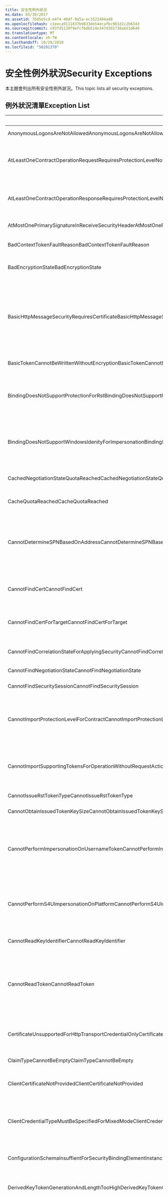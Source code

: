 ```yaml
---
title: 安全性例外狀況
ms.date: 03/30/2017
ms.assetid: 76d5e5cd-e4f4-404f-9a5a-ec3522494ad8
ms.openlocfilehash: c1eeca9111837b9833de54ecafbc981d1c2b6343
ms.sourcegitcommit: c93fd5139f9efcf6db514e3474301738a6d1d649
ms.translationtype: MT
ms.contentlocale: zh-TW
ms.lasthandoff: 10/28/2018
ms.locfileid: "50201370"
---
```

# <a name="security-exceptions"></a><span data-ttu-id="c7853-102">安全性例外狀況</span><span class="sxs-lookup"><span data-stu-id="c7853-102">Security Exceptions</span></span>
<span data-ttu-id="c7853-103">本主題會列出所有安全性例外狀況。</span><span class="sxs-lookup"><span data-stu-id="c7853-103">This topic lists all security exceptions.</span></span>  
  
## <a name="exception-list"></a><span data-ttu-id="c7853-104">例外狀況清單</span><span class="sxs-lookup"><span data-stu-id="c7853-104">Exception List</span></span>  
  
|<span data-ttu-id="c7853-105">資源程式碼</span><span class="sxs-lookup"><span data-stu-id="c7853-105">Resource Code</span></span>|<span data-ttu-id="c7853-106">資源字串</span><span class="sxs-lookup"><span data-stu-id="c7853-106">Resource String</span></span>|  
|-------------------|---------------------|  
|<span data-ttu-id="c7853-107">AnonymousLogonsAreNotAllowed</span><span class="sxs-lookup"><span data-stu-id="c7853-107">AnonymousLogonsAreNotAllowed</span></span>|<span data-ttu-id="c7853-108">服務不允許您匿名登入。</span><span class="sxs-lookup"><span data-stu-id="c7853-108">The service does not allow you to log on anonymously.</span></span>|  
|<span data-ttu-id="c7853-109">AtLeastOneContractOperationRequestRequiresProtectionLevelNotSupportedByBinding</span><span class="sxs-lookup"><span data-stu-id="c7853-109">AtLeastOneContractOperationRequestRequiresProtectionLevelNotSupportedByBinding</span></span>|<span data-ttu-id="c7853-110">要求訊息必須加以保護。</span><span class="sxs-lookup"><span data-stu-id="c7853-110">The request message must be protected.</span></span> <span data-ttu-id="c7853-111">這是指定之合約作業的要求。</span><span class="sxs-lookup"><span data-stu-id="c7853-111">This is required by an operation of the specified contract.</span></span> <span data-ttu-id="c7853-112">保護必須由指定的繫結提供。</span><span class="sxs-lookup"><span data-stu-id="c7853-112">The protection must be provided by the specified binding.</span></span>|  
|<span data-ttu-id="c7853-113">AtLeastOneContractOperationResponseRequiresProtectionLevelNotSupportedByBinding</span><span class="sxs-lookup"><span data-stu-id="c7853-113">AtLeastOneContractOperationResponseRequiresProtectionLevelNotSupportedByBinding</span></span>|<span data-ttu-id="c7853-114">回應訊息必須加以保護。</span><span class="sxs-lookup"><span data-stu-id="c7853-114">The response message must be protected.</span></span> <span data-ttu-id="c7853-115">這是指定之合約作業的要求。</span><span class="sxs-lookup"><span data-stu-id="c7853-115">This is required by an operation of the specified contract.</span></span> <span data-ttu-id="c7853-116">保護必須由指定的繫結提供。</span><span class="sxs-lookup"><span data-stu-id="c7853-116">The protection must be provided by the specified binding.</span></span>|  
|<span data-ttu-id="c7853-117">AtMostOnePrimarySignatureInReceiveSecurityHeader</span><span class="sxs-lookup"><span data-stu-id="c7853-117">AtMostOnePrimarySignatureInReceiveSecurityHeader</span></span>|<span data-ttu-id="c7853-118">安全性標頭只允許一個主要簽章。</span><span class="sxs-lookup"><span data-stu-id="c7853-118">Only one primary signature is allowed in a security header.</span></span>|  
|<span data-ttu-id="c7853-119">BadContextTokenFaultReason</span><span class="sxs-lookup"><span data-stu-id="c7853-119">BadContextTokenFaultReason</span></span>|<span data-ttu-id="c7853-120">安全性內容權杖已過期或無效。</span><span class="sxs-lookup"><span data-stu-id="c7853-120">The security context token expired or is not valid.</span></span> <span data-ttu-id="c7853-121">訊息尚未處理。</span><span class="sxs-lookup"><span data-stu-id="c7853-121">The message was not processed.</span></span>|  
|<span data-ttu-id="c7853-122">BadEncryptionState</span><span class="sxs-lookup"><span data-stu-id="c7853-122">BadEncryptionState</span></span>|<span data-ttu-id="c7853-123">此作業的 EncryptedData 或 EncryptedKey 處於無效狀態。</span><span class="sxs-lookup"><span data-stu-id="c7853-123">The EncryptedData or EncryptedKey is in an invalid state for this operation.</span></span>|  
|<span data-ttu-id="c7853-124">BasicHttpMessageSecurityRequiresCertificate</span><span class="sxs-lookup"><span data-stu-id="c7853-124">BasicHttpMessageSecurityRequiresCertificate</span></span>|<span data-ttu-id="c7853-125">BasicHttp 繫結要求安全訊息的 BasicHttpBinding.Security.Message.ClientCredentialType 與 BasicHttpMessageCredentialType.Certificate 認證類型必須相等。</span><span class="sxs-lookup"><span data-stu-id="c7853-125">BasicHttp binding requires that BasicHttpBinding.Security.Message.ClientCredentialType be equivalent to the BasicHttpMessageCredentialType.Certificate credential type for secure messages.</span></span> <span data-ttu-id="c7853-126">請為 UserName 認證選取 Transport 或 TransportWithMessageCredential 安全性。</span><span class="sxs-lookup"><span data-stu-id="c7853-126">Select Transport or TransportWithMessageCredential security for UserName credentials.</span></span>|  
|<span data-ttu-id="c7853-127">BasicTokenCannotBeWrittenWithoutEncryption</span><span class="sxs-lookup"><span data-stu-id="c7853-127">BasicTokenCannotBeWrittenWithoutEncryption</span></span>|<span data-ttu-id="c7853-128">寫入基礎權杖時必須加密。</span><span class="sxs-lookup"><span data-stu-id="c7853-128">The basic token cannot be written without encryption.</span></span>|  
|<span data-ttu-id="c7853-129">BindingDoesNotSupportProtectionForRst</span><span class="sxs-lookup"><span data-stu-id="c7853-129">BindingDoesNotSupportProtectionForRst</span></span>|<span data-ttu-id="c7853-130">指定之合約的指定繫結已設為 SecureConversation，但是驗證模式尚無法提供交涉時所需的要求/回覆式的完整性與機密性。</span><span class="sxs-lookup"><span data-stu-id="c7853-130">The specified binding for the specified contract is configured with SecureConversation, but the authentication mode is not able to provide the request/reply-based integrity and confidentiality required for the negotiation.</span></span>|  
|<span data-ttu-id="c7853-131">BindingDoesNotSupportWindowsIdenityForImpersonation</span><span class="sxs-lookup"><span data-stu-id="c7853-131">BindingDoesNotSupportWindowsIdenityForImpersonation</span></span>|<span data-ttu-id="c7853-132">指定的合約作業需要 Windows 身分識別來進行自動模擬。</span><span class="sxs-lookup"><span data-stu-id="c7853-132">The specified contract operation requires Windows identity for automatic impersonation.</span></span> <span data-ttu-id="c7853-133">指定之合約的指定繫結不會提供代表呼叫者的 Windows 身分識別。</span><span class="sxs-lookup"><span data-stu-id="c7853-133">A Windows identity that represents the caller is not provided by the specified binding for the specified contract.</span></span>|  
|<span data-ttu-id="c7853-134">CachedNegotiationStateQuotaReached</span><span class="sxs-lookup"><span data-stu-id="c7853-134">CachedNegotiationStateQuotaReached</span></span>|<span data-ttu-id="c7853-135">由於已達到指定的容量，因此服務無法快取交涉狀態。</span><span class="sxs-lookup"><span data-stu-id="c7853-135">The service cannot cache the negotiation state as the specified capacity has been reached.</span></span> <span data-ttu-id="c7853-136">請重試要求。</span><span class="sxs-lookup"><span data-stu-id="c7853-136">Retry the request.</span></span>|  
|<span data-ttu-id="c7853-137">CacheQuotaReached</span><span class="sxs-lookup"><span data-stu-id="c7853-137">CacheQuotaReached</span></span>|<span data-ttu-id="c7853-138">無法新增此項目。</span><span class="sxs-lookup"><span data-stu-id="c7853-138">The item cannot be added.</span></span> <span data-ttu-id="c7853-139">已指定最大快取大小。</span><span class="sxs-lookup"><span data-stu-id="c7853-139">The maximum cache size is specified.</span></span>|  
|<span data-ttu-id="c7853-140">CannotDetermineSPNBasedOnAddress</span><span class="sxs-lookup"><span data-stu-id="c7853-140">CannotDetermineSPNBasedOnAddress</span></span>|<span data-ttu-id="c7853-141">用戶端無法根據指定之目標位址中的身分識別判斷服務主要名稱，以用於 SspiNegotiation/Kerberos。</span><span class="sxs-lookup"><span data-stu-id="c7853-141">Client cannot determine the Service Principal Name based on the identity in the specified target address for the purpose of SspiNegotiation/Kerberos.</span></span> <span data-ttu-id="c7853-142">目標位址身分識別必須是 UPN 身分識別 (像是 acmedomain\\\alice) 或 SPN 身分識別 （像是主機/bobs-machine)。</span><span class="sxs-lookup"><span data-stu-id="c7853-142">The target address identity must be a UPN identity (like acmedomain\\\alice) or SPN identity (like host/bobs-machine).</span></span>|  
|<span data-ttu-id="c7853-143">CannotFindCert</span><span class="sxs-lookup"><span data-stu-id="c7853-143">CannotFindCert</span></span>|<span data-ttu-id="c7853-144">使用指定的搜尋條件 StoreName、StoreLocation、FindType、FindValue 時，找不到 X.509 憑證。</span><span class="sxs-lookup"><span data-stu-id="c7853-144">Cannot find the X.509 certificate using the specified search criteria: StoreName, StoreLocation, FindType, FindValue.</span></span>|  
|<span data-ttu-id="c7853-145">CannotFindCertForTarget</span><span class="sxs-lookup"><span data-stu-id="c7853-145">CannotFindCertForTarget</span></span>|<span data-ttu-id="c7853-146">針對指定的目標使用指定的搜尋條件 StoreName、StoreLocation、FindType、FindValue 時，找不到 X.509 憑證。</span><span class="sxs-lookup"><span data-stu-id="c7853-146">Cannot find The X.509 certificate using the specified search criteria: StoreName, StoreLocation, FindType, FindValue for the specified target.</span></span>|  
|<span data-ttu-id="c7853-147">CannotFindCorrelationStateForApplyingSecurity</span><span class="sxs-lookup"><span data-stu-id="c7853-147">CannotFindCorrelationStateForApplyingSecurity</span></span>|<span data-ttu-id="c7853-148">找不到將安全性套用至回應程式之回覆的交互關聯狀態。</span><span class="sxs-lookup"><span data-stu-id="c7853-148">Cannot find the correlation state for applying security to reply at the responder.</span></span>|  
|<span data-ttu-id="c7853-149">CannotFindNegotiationState</span><span class="sxs-lookup"><span data-stu-id="c7853-149">CannotFindNegotiationState</span></span>|<span data-ttu-id="c7853-150">找不到指定之內容的交涉狀態。</span><span class="sxs-lookup"><span data-stu-id="c7853-150">Cannot find the negotiation state for the specified context.</span></span>|  
|<span data-ttu-id="c7853-151">CannotFindSecuritySession</span><span class="sxs-lookup"><span data-stu-id="c7853-151">CannotFindSecuritySession</span></span>|<span data-ttu-id="c7853-152">找不到指定之 ID 的安全性工作階段。</span><span class="sxs-lookup"><span data-stu-id="c7853-152">Cannot find the security session with the specified ID.</span></span>|  
|<span data-ttu-id="c7853-153">CannotImportProtectionLevelForContract</span><span class="sxs-lookup"><span data-stu-id="c7853-153">CannotImportProtectionLevelForContract</span></span>|<span data-ttu-id="c7853-154">用來匯入處理序的原則無法為指定的合約匯入繫結。</span><span class="sxs-lookup"><span data-stu-id="c7853-154">The policy to import a process cannot import a binding for the specified contract.</span></span> <span data-ttu-id="c7853-155">繫結的保護需求與已為合約匯入的繫結不相容。</span><span class="sxs-lookup"><span data-stu-id="c7853-155">The protection requirements for the binding are not compatible with a binding already imported for the contract.</span></span> <span data-ttu-id="c7853-156">您必須重新設定繫結。</span><span class="sxs-lookup"><span data-stu-id="c7853-156">You must reconfigure the binding.</span></span>|  
|<span data-ttu-id="c7853-157">CannotImportSupportingTokensForOperationWithoutRequestAction</span><span class="sxs-lookup"><span data-stu-id="c7853-157">CannotImportSupportingTokensForOperationWithoutRequestAction</span></span>|<span data-ttu-id="c7853-158">安全性原則匯入失敗。</span><span class="sxs-lookup"><span data-stu-id="c7853-158">Security policy import failed.</span></span> <span data-ttu-id="c7853-159">安全性原則包含作業範圍內的支援權杖需求。</span><span class="sxs-lookup"><span data-stu-id="c7853-159">The security policy contains supporting token requirements at the operation scope.</span></span> <span data-ttu-id="c7853-160">合約描述未指定與此作業關聯之要求訊息的動作。</span><span class="sxs-lookup"><span data-stu-id="c7853-160">The contract description does not specify the action for the request message associated with this operation.</span></span>|  
|<span data-ttu-id="c7853-161">CannotIssueRstTokenType</span><span class="sxs-lookup"><span data-stu-id="c7853-161">CannotIssueRstTokenType</span></span>|<span data-ttu-id="c7853-162">無法發行權杖或指定的類型。</span><span class="sxs-lookup"><span data-stu-id="c7853-162">Cannot issue the token or specified type.</span></span>|  
|<span data-ttu-id="c7853-163">CannotObtainIssuedTokenKeySize</span><span class="sxs-lookup"><span data-stu-id="c7853-163">CannotObtainIssuedTokenKeySize</span></span>|<span data-ttu-id="c7853-164">無法判斷已發行之權杖的金鑰大小。</span><span class="sxs-lookup"><span data-stu-id="c7853-164">Cannot determine the key size of the issued token.</span></span>|  
|<span data-ttu-id="c7853-165">CannotPerformImpersonationOnUsernameToken</span><span class="sxs-lookup"><span data-stu-id="c7853-165">CannotPerformImpersonationOnUsernameToken</span></span>|<span data-ttu-id="c7853-166">無法使用用戶端權杖進行模擬。</span><span class="sxs-lookup"><span data-stu-id="c7853-166">Impersonation using the client token is not possible.</span></span> <span data-ttu-id="c7853-167">指定之合約的指定繫結會以使用者名稱安全性權杖，向登錄的成員資格提供者進行用戶端驗證。</span><span class="sxs-lookup"><span data-stu-id="c7853-167">The specified binding for the specified contract uses the Username Security Token for client authentication with a Membership Provider registered.</span></span> <span data-ttu-id="c7853-168">請在用戶端使用不同類型的安全性權杖。</span><span class="sxs-lookup"><span data-stu-id="c7853-168">Use a different type of security token for the client.</span></span>|  
|<span data-ttu-id="c7853-169">CannotPerformS4UImpersonationOnPlatform</span><span class="sxs-lookup"><span data-stu-id="c7853-169">CannotPerformS4UImpersonationOnPlatform</span></span>|<span data-ttu-id="c7853-170">指定之合約的指定繫結僅支援在 [!INCLUDE[ws2003](../../../../../includes/ws2003-md.md)] 與較新版的 Windows 上進行模擬。</span><span class="sxs-lookup"><span data-stu-id="c7853-170">The specified binding for the specified contract supports impersonation only on [!INCLUDE[ws2003](../../../../../includes/ws2003-md.md)] and newer version of Windows.</span></span> <span data-ttu-id="c7853-171">請在啟用取消的安全交談中，使用 SspiNegotiated 驗證與繫結。</span><span class="sxs-lookup"><span data-stu-id="c7853-171">Use SspiNegotiated authentication and a binding with Secure Conversation with cancellation enabled.</span></span>|  
|<span data-ttu-id="c7853-172">CannotReadKeyIdentifier</span><span class="sxs-lookup"><span data-stu-id="c7853-172">CannotReadKeyIdentifier</span></span>|<span data-ttu-id="c7853-173">無法從具有指定之命名空間的指定項目中讀取 KeyIdentifier。</span><span class="sxs-lookup"><span data-stu-id="c7853-173">Cannot read the KeyIdentifier from the specified element with the specified namespace.</span></span>|  
|<span data-ttu-id="c7853-174">CannotReadToken</span><span class="sxs-lookup"><span data-stu-id="c7853-174">CannotReadToken</span></span>|<span data-ttu-id="c7853-175">無法從具有指定之 BinarySecretSecurityToken 命名空間與指定之 ValueType 的指定項目中讀取權杖。</span><span class="sxs-lookup"><span data-stu-id="c7853-175">Cannot read the token from the specified element with the specified namespace for BinarySecretSecurityToken, with a specified ValueType.</span></span> <span data-ttu-id="c7853-176">若此項目應該要有效，請確認將安全性設定為使用具有該指定名稱、命名空間及值類型的權杖。</span><span class="sxs-lookup"><span data-stu-id="c7853-176">If this element is expected to be valid, ensure that security is configured to consume tokens with the name, namespace and value type specified.</span></span>|  
|<span data-ttu-id="c7853-177">CertificateUnsupportedForHttpTransportCredentialOnly</span><span class="sxs-lookup"><span data-stu-id="c7853-177">CertificateUnsupportedForHttpTransportCredentialOnly</span></span>|<span data-ttu-id="c7853-178">TransportCredentialOnly 安全性模式不支援以憑證為基礎的用戶端驗證。</span><span class="sxs-lookup"><span data-stu-id="c7853-178">Certificate-based client authentication is not supported in TransportCredentialOnly security mode.</span></span> <span data-ttu-id="c7853-179">請選取 Transport 安全性模式。</span><span class="sxs-lookup"><span data-stu-id="c7853-179">Select the Transport security mode.</span></span>|  
|<span data-ttu-id="c7853-180">ClaimTypeCannotBeEmpty</span><span class="sxs-lookup"><span data-stu-id="c7853-180">ClaimTypeCannotBeEmpty</span></span>|<span data-ttu-id="c7853-181">claimType 不能是空字串。</span><span class="sxs-lookup"><span data-stu-id="c7853-181">The claimType cannot be an empty string.</span></span>|  
|<span data-ttu-id="c7853-182">ClientCertificateNotProvided</span><span class="sxs-lookup"><span data-stu-id="c7853-182">ClientCertificateNotProvided</span></span>|<span data-ttu-id="c7853-183">尚未提供用戶端憑證。</span><span class="sxs-lookup"><span data-stu-id="c7853-183">The certificate for the client has not been provided.</span></span> <span data-ttu-id="c7853-184">憑證可以在 ClientCredentials 或 ServiceCredentials 上設定。</span><span class="sxs-lookup"><span data-stu-id="c7853-184">The certificate can be set on the ClientCredentials or ServiceCredentials.</span></span>|  
|<span data-ttu-id="c7853-185">ClientCredentialTypeMustBeSpecifiedForMixedMode</span><span class="sxs-lookup"><span data-stu-id="c7853-185">ClientCredentialTypeMustBeSpecifiedForMixedMode</span></span>|<span data-ttu-id="c7853-186">ClientCredentialType.None 對於 TransportWithMessageCredential 安全性模式無效。</span><span class="sxs-lookup"><span data-stu-id="c7853-186">ClientCredentialType.None is not valid for the TransportWithMessageCredential security mode.</span></span> <span data-ttu-id="c7853-187">請指定認證類型或使用不同的安全性模式。</span><span class="sxs-lookup"><span data-stu-id="c7853-187">Specify a credential type or use a different security mode.</span></span>|  
|<span data-ttu-id="c7853-188">ConfigurationSchemaInsuffientForSecurityBindingElementInstance</span><span class="sxs-lookup"><span data-stu-id="c7853-188">ConfigurationSchemaInsuffientForSecurityBindingElementInstance</span></span>|<span data-ttu-id="c7853-189">組態結構描述不足，無法描述下列安全性繫結項目的非標準組態：</span><span class="sxs-lookup"><span data-stu-id="c7853-189">The configuration schema is insufficient to describe the non-standard configuration of the following security binding element:</span></span>|  
|<span data-ttu-id="c7853-190">DerivedKeyTokenGenerationAndLengthTooHigh</span><span class="sxs-lookup"><span data-stu-id="c7853-190">DerivedKeyTokenGenerationAndLengthTooHigh</span></span>|<span data-ttu-id="c7853-191">衍生金鑰的指定層代與長度所導致的金鑰衍生偏差，大於允許的偏差上限。</span><span class="sxs-lookup"><span data-stu-id="c7853-191">The derived key's specified generation and length result in a key derivation offset that is greater than the maximum offset allowed.</span></span>|  
|<span data-ttu-id="c7853-192">DnsIdentityCheckFailedForIncomingMessage</span><span class="sxs-lookup"><span data-stu-id="c7853-192">DnsIdentityCheckFailedForIncomingMessage</span></span>|<span data-ttu-id="c7853-193">傳入訊息的身分識別檢查失敗。</span><span class="sxs-lookup"><span data-stu-id="c7853-193">The identity check failed for the incoming message.</span></span> <span data-ttu-id="c7853-194">已指定預期的遠端端點網域名稱系統 (DNS) 身分識別。</span><span class="sxs-lookup"><span data-stu-id="c7853-194">The expected domain name system (DNS) identity of the remote endpoint was specified.</span></span> <span data-ttu-id="c7853-195">遠端端點已提供指定的網域名稱系統 (DNS) 宣告。</span><span class="sxs-lookup"><span data-stu-id="c7853-195">The remote endpoint provided the specified domain name system (DNS) claim.</span></span> <span data-ttu-id="c7853-196">如果這是合法的遠端端點，只要在建立通道 Proxy 時，明確指定網域名稱系統身分識別做為 EndpointAddress 的身分識別屬性，即可解決此問題。</span><span class="sxs-lookup"><span data-stu-id="c7853-196">If this is a legitimate remote endpoint, you can fix the problem by specifying domain name system identity as the identity property of EndpointAddress when creating channel proxy.</span></span>|  
|<span data-ttu-id="c7853-197">DnsIdentityCheckFailedForOutgoingMessage</span><span class="sxs-lookup"><span data-stu-id="c7853-197">DnsIdentityCheckFailedForOutgoingMessage</span></span>|<span data-ttu-id="c7853-198">傳出訊息的身分識別檢查失敗。遠端端點應該具備指定的網域名稱系統身分識別。</span><span class="sxs-lookup"><span data-stu-id="c7853-198">The identity check failed for the message that was going out. The remote endpoint should have had the specified domain name system identity.</span></span> <span data-ttu-id="c7853-199">遠端端點已提供網域名稱系統 (DNS) 宣告。</span><span class="sxs-lookup"><span data-stu-id="c7853-199">The remote endpoint provided the domain name system (DNS) claim.</span></span> <span data-ttu-id="c7853-200">如果這是合法的遠端端點，只要在建立通道 Proxy 時，明確指定 DNS 身分識別做為 EndpointAddress 的 Identity 屬性，即可解決此問題。</span><span class="sxs-lookup"><span data-stu-id="c7853-200">If this is a legitimate remote endpoint, you can fix the problem by explicitly specifying DNS identity as the Identity property of EndpointAddress when creating channel proxy.</span></span>|  
|<span data-ttu-id="c7853-201">DuplicateIdInMessageToBeVerified</span><span class="sxs-lookup"><span data-stu-id="c7853-201">DuplicateIdInMessageToBeVerified</span></span>|<span data-ttu-id="c7853-202">提供用於驗證的訊息中出現兩次指定的識別碼。</span><span class="sxs-lookup"><span data-stu-id="c7853-202">The specified id occurred twice in the message that is supplied for verification.</span></span>|  
|<span data-ttu-id="c7853-203">EmptyBase64Attribute</span><span class="sxs-lookup"><span data-stu-id="c7853-203">EmptyBase64Attribute</span></span>|<span data-ttu-id="c7853-204">在必要的 Base-64 屬性名稱與命名空間中找到空值。</span><span class="sxs-lookup"><span data-stu-id="c7853-204">An empty value was found for the required base-64 attribute name and namespace.</span></span>|  
|<span data-ttu-id="c7853-205">ExportOfBindingWithAsymmetricAndTransportSecurityNotSupported</span><span class="sxs-lookup"><span data-stu-id="c7853-205">ExportOfBindingWithAsymmetricAndTransportSecurityNotSupported</span></span>|<span data-ttu-id="c7853-206">安全性原則匯出失敗。</span><span class="sxs-lookup"><span data-stu-id="c7853-206">Security policy export failed.</span></span> <span data-ttu-id="c7853-207">繫結包含 AsymmetricSecurityBindingElement 與安全傳輸繫結項目。</span><span class="sxs-lookup"><span data-stu-id="c7853-207">The binding contains both an AsymmetricSecurityBindingElement and a secure transport binding element.</span></span> <span data-ttu-id="c7853-208">不支援此類繫結的原則匯出。</span><span class="sxs-lookup"><span data-stu-id="c7853-208">Policy export for such a binding is not supported.</span></span>|  
|<span data-ttu-id="c7853-209">ExportOfBindingWithSymmetricAndTransportSecurityNotSupported</span><span class="sxs-lookup"><span data-stu-id="c7853-209">ExportOfBindingWithSymmetricAndTransportSecurityNotSupported</span></span>|<span data-ttu-id="c7853-210">安全性原則匯出失敗。</span><span class="sxs-lookup"><span data-stu-id="c7853-210">Security policy export failed.</span></span> <span data-ttu-id="c7853-211">繫結包含 SymmetricSecurityBindingElement 與安全傳輸繫結項目。</span><span class="sxs-lookup"><span data-stu-id="c7853-211">The binding contains both a SymmetricSecurityBindingElement and a secure transport binding element.</span></span> <span data-ttu-id="c7853-212">不支援此類繫結的原則匯出。</span><span class="sxs-lookup"><span data-stu-id="c7853-212">Policy export for such a binding is not supported.</span></span>|  
|<span data-ttu-id="c7853-213">ExportOfBindingWithTransportSecurityBindingElementAndNoTransportSecurityNotSupported</span><span class="sxs-lookup"><span data-stu-id="c7853-213">ExportOfBindingWithTransportSecurityBindingElementAndNoTransportSecurityNotSupported</span></span>|<span data-ttu-id="c7853-214">安全性原則匯出失敗。</span><span class="sxs-lookup"><span data-stu-id="c7853-214">Security policy export failed.</span></span> <span data-ttu-id="c7853-215">繫結包含 TransportSecurityBindingElement，但是不包含可實作 ITransportTokenAssertionProvider 的傳輸繫結項目。</span><span class="sxs-lookup"><span data-stu-id="c7853-215">The binding contains a TransportSecurityBindingElement but no transport binding element that implements ITransportTokenAssertionProvider.</span></span> <span data-ttu-id="c7853-216">不支援此類繫結的原則匯出。</span><span class="sxs-lookup"><span data-stu-id="c7853-216">Policy export for such a binding is not supported.</span></span> <span data-ttu-id="c7853-217">請確定繫結中的傳輸繫結項目可實作 ITransportTokenAssertionProvider 介面。</span><span class="sxs-lookup"><span data-stu-id="c7853-217">Make sure the transport binding element in the binding implements the ITransportTokenAssertionProvider interface.</span></span>|  
|<span data-ttu-id="c7853-218">FoundMultipleCerts</span><span class="sxs-lookup"><span data-stu-id="c7853-218">FoundMultipleCerts</span></span>|<span data-ttu-id="c7853-219">使用指定的搜尋條件 StoreName、StoreLocation、FindType、FindValue 時，找到多個 X.509 憑證。</span><span class="sxs-lookup"><span data-stu-id="c7853-219">Found multiple X.509 certificates using the specified search criteria: StoreName, StoreLocation, FindType, FindValue.</span></span> <span data-ttu-id="c7853-220">請提供更精確的尋找值。</span><span class="sxs-lookup"><span data-stu-id="c7853-220">Provide a more specific find value.</span></span>|  
|<span data-ttu-id="c7853-221">FoundMultipleCertsForTarget</span><span class="sxs-lookup"><span data-stu-id="c7853-221">FoundMultipleCertsForTarget</span></span>|<span data-ttu-id="c7853-222">針對指定的目標使用指定的搜尋條件 StoreName、StoreLocation、FindType、FindValue 時，找到多個 X.509 憑證。</span><span class="sxs-lookup"><span data-stu-id="c7853-222">Found multiple X.509 certificates using the specified search criteria: StoreName, StoreLocation, FindType, FindValue for the specified target.</span></span> <span data-ttu-id="c7853-223">請提供更精確的尋找值。</span><span class="sxs-lookup"><span data-stu-id="c7853-223">Provide a more specific find value.</span></span>|  
|<span data-ttu-id="c7853-224">HeaderDecryptionNotSupportedInWsSecurityJan2004</span><span class="sxs-lookup"><span data-stu-id="c7853-224">HeaderDecryptionNotSupportedInWsSecurityJan2004</span></span>|<span data-ttu-id="c7853-225">SecurityVersion.WSSecurityJan2004 不支援標頭解密。</span><span class="sxs-lookup"><span data-stu-id="c7853-225">SecurityVersion.WSSecurityJan2004 does not support header decryption.</span></span> <span data-ttu-id="c7853-226">請使用 SecurityVersion.WsSecurityXXX2005 與更新版本或使用傳輸安全性來加密完整訊息。</span><span class="sxs-lookup"><span data-stu-id="c7853-226">Use SecurityVersion.WsSecurityXXX2005 and above or use transport security to encrypt the full message.</span></span>|  
|<span data-ttu-id="c7853-227">IdentityCheckFailedForIncomingMessage</span><span class="sxs-lookup"><span data-stu-id="c7853-227">IdentityCheckFailedForIncomingMessage</span></span>|<span data-ttu-id="c7853-228">傳入訊息的身分識別檢查失敗。</span><span class="sxs-lookup"><span data-stu-id="c7853-228">The identity check failed for the incoming message.</span></span> <span data-ttu-id="c7853-229">已指定目標端點的預期身分識別。</span><span class="sxs-lookup"><span data-stu-id="c7853-229">The expected identity is specified for the target endpoint.</span></span>|  
|<span data-ttu-id="c7853-230">IdentityCheckFailedForOutgoingMessage</span><span class="sxs-lookup"><span data-stu-id="c7853-230">IdentityCheckFailedForOutgoingMessage</span></span>|<span data-ttu-id="c7853-231">傳出訊息的身分識別檢查失敗。</span><span class="sxs-lookup"><span data-stu-id="c7853-231">The identity check failed for the outgoing message.</span></span> <span data-ttu-id="c7853-232">已指定目標端點的預期身分識別。</span><span class="sxs-lookup"><span data-stu-id="c7853-232">The expected identity is specified for the target endpoint.</span></span>|  
|<span data-ttu-id="c7853-233">IncorrectSpnOrUpnSpecified</span><span class="sxs-lookup"><span data-stu-id="c7853-233">IncorrectSpnOrUpnSpecified</span></span>|<span data-ttu-id="c7853-234">安全性支援提供者介面 (SSPI) 驗證失敗。</span><span class="sxs-lookup"><span data-stu-id="c7853-234">Security Support Provider Interface (SSPI) authentication failed.</span></span> <span data-ttu-id="c7853-235">伺服器可能無法以指定之身分識別的帳戶來執行。</span><span class="sxs-lookup"><span data-stu-id="c7853-235">The server may not be running in an account with the specified identity.</span></span> <span data-ttu-id="c7853-236">若伺服器是以服務帳戶 (例如網路服務) 執行，請指定帳戶的 ServicePrincipalName 做為 EndpointAddress 中伺服器的身分識別。</span><span class="sxs-lookup"><span data-stu-id="c7853-236">If the server is running in a service account (Network Service for example), specify the account's ServicePrincipalName as the identity in the EndpointAddress for the server.</span></span> <span data-ttu-id="c7853-237">若伺服器是以使用者帳戶執行，請指定帳戶的 UserPrincipalName 做為 EndpointAddress 中伺服器的身分識別。</span><span class="sxs-lookup"><span data-stu-id="c7853-237">If the server is running in a user account, specify the account's UserPrincipalName as the identity in the EndpointAddress for the server.</span></span>|  
|<span data-ttu-id="c7853-238">InvalidAttributeInSignedHeader</span><span class="sxs-lookup"><span data-stu-id="c7853-238">InvalidAttributeInSignedHeader</span></span>|<span data-ttu-id="c7853-239">指定的簽署標頭包含指定的屬性。</span><span class="sxs-lookup"><span data-stu-id="c7853-239">The specified signed header contains the specified attribute.</span></span> <span data-ttu-id="c7853-240">已指定預期的屬性。</span><span class="sxs-lookup"><span data-stu-id="c7853-240">The expected attribute is specified.</span></span>|  
|<span data-ttu-id="c7853-241">InvalidCloseResponseAction</span><span class="sxs-lookup"><span data-stu-id="c7853-241">InvalidCloseResponseAction</span></span>|<span data-ttu-id="c7853-242">收到含有指定之無效動作的安全性工作階段關閉回應。</span><span class="sxs-lookup"><span data-stu-id="c7853-242">A security session close response was received with the specified invalid action.</span></span>|  
|<span data-ttu-id="c7853-243">InvalidQName</span><span class="sxs-lookup"><span data-stu-id="c7853-243">InvalidQName</span></span>|<span data-ttu-id="c7853-244">QName 無效。</span><span class="sxs-lookup"><span data-stu-id="c7853-244">The QName is invalid.</span></span>|  
|<span data-ttu-id="c7853-245">InvalidRenewResponseAction</span><span class="sxs-lookup"><span data-stu-id="c7853-245">InvalidRenewResponseAction</span></span>|<span data-ttu-id="c7853-246">收到含有指定之無效動作的安全性工作階段更新回應。</span><span class="sxs-lookup"><span data-stu-id="c7853-246">A security session renew response was received with the specified invalid action.</span></span>|  
|<span data-ttu-id="c7853-247">InvalidSspiNegotiation</span><span class="sxs-lookup"><span data-stu-id="c7853-247">InvalidSspiNegotiation</span></span>|<span data-ttu-id="c7853-248">安全性支援提供者介面交涉失敗。</span><span class="sxs-lookup"><span data-stu-id="c7853-248">The Security Support Provider Interface negotiation failed.</span></span>|  
|<span data-ttu-id="c7853-249">IssuerBindingNotPresentInTokenRequirement</span><span class="sxs-lookup"><span data-stu-id="c7853-249">IssuerBindingNotPresentInTokenRequirement</span></span>|<span data-ttu-id="c7853-250">安全性權杖管理員要求在描述安全對話的權杖需求中，指定啟動安裝安全性繫結項目。</span><span class="sxs-lookup"><span data-stu-id="c7853-250">The security token manager requires the bootstrap security binding element to be specified in the token requirement that describes secure conversation.</span></span> <span data-ttu-id="c7853-251">下列為指定的權杖需求。</span><span class="sxs-lookup"><span data-stu-id="c7853-251">The token requirement is specified as follows.</span></span>|  
|<span data-ttu-id="c7853-252">KeyLengthMustBeMultipleOfEight</span><span class="sxs-lookup"><span data-stu-id="c7853-252">KeyLengthMustBeMultipleOfEight</span></span>|<span data-ttu-id="c7853-253">對稱式金鑰的指定金鑰長度不是 8 的倍數。</span><span class="sxs-lookup"><span data-stu-id="c7853-253">The specified key length is not a multiple of 8 for symmetric keys.</span></span>|  
|<span data-ttu-id="c7853-254">LsaAuthorityNotContacted</span><span class="sxs-lookup"><span data-stu-id="c7853-254">LsaAuthorityNotContacted</span></span>|<span data-ttu-id="c7853-255">內部 SSL 錯誤 (如需詳細資訊，請參閱 Win32 狀態碼)。</span><span class="sxs-lookup"><span data-stu-id="c7853-255">Internal SSL error (refer to Win32 status code for details).</span></span> <span data-ttu-id="c7853-256">請檢查伺服器憑證，判斷是否能進行金鑰交換。</span><span class="sxs-lookup"><span data-stu-id="c7853-256">Check the server certificate to determine if it is capable of key exchange.</span></span>|  
|<span data-ttu-id="c7853-257">MaximumPolicyRedirectionsExceeded</span><span class="sxs-lookup"><span data-stu-id="c7853-257">MaximumPolicyRedirectionsExceeded</span></span>|<span data-ttu-id="c7853-258">已達遞迴原則擷取限制。</span><span class="sxs-lookup"><span data-stu-id="c7853-258">The recursive policy fetching limit has been reached.</span></span> <span data-ttu-id="c7853-259">請檢查聯合服務鏈中是否有迴圈。</span><span class="sxs-lookup"><span data-stu-id="c7853-259">Check to determine if there is a loop in the federation service chain.</span></span>|  
|<span data-ttu-id="c7853-260">MessagePartSpecificationMustBeImmutable</span><span class="sxs-lookup"><span data-stu-id="c7853-260">MessagePartSpecificationMustBeImmutable</span></span>|<span data-ttu-id="c7853-261">訊息部分規格在設定前必須保持不變。</span><span class="sxs-lookup"><span data-stu-id="c7853-261">Message part specification must be made constant before being set.</span></span>|  
|<span data-ttu-id="c7853-262">MissingCustomCertificateValidator</span><span class="sxs-lookup"><span data-stu-id="c7853-262">MissingCustomCertificateValidator</span></span>|<span data-ttu-id="c7853-263">X509CertificateValidationMode.Custom 需要 CustomCertificateValidator。</span><span class="sxs-lookup"><span data-stu-id="c7853-263">X509CertificateValidationMode.Custom requires CustomCertificateValidator.</span></span> <span data-ttu-id="c7853-264">請指定 CustomCertificateValidator 屬性。</span><span class="sxs-lookup"><span data-stu-id="c7853-264">Specify the CustomCertificateValidator property.</span></span>|  
|<span data-ttu-id="c7853-265">MissingCustomUserNamePasswordValidator</span><span class="sxs-lookup"><span data-stu-id="c7853-265">MissingCustomUserNamePasswordValidator</span></span>|<span data-ttu-id="c7853-266">UserNamePasswordValidationMode.Custom 需要 CustomUserNamePasswordValidator。</span><span class="sxs-lookup"><span data-stu-id="c7853-266">UserNamePasswordValidationMode.Custom requires CustomUserNamePasswordValidator.</span></span> <span data-ttu-id="c7853-267">請指定 CustomUserNamePasswordValidator 屬性。</span><span class="sxs-lookup"><span data-stu-id="c7853-267">Specify the CustomUserNamePasswordValidator property.</span></span>|  
|<span data-ttu-id="c7853-268">MissingMembershipProvider</span><span class="sxs-lookup"><span data-stu-id="c7853-268">MissingMembershipProvider</span></span>|<span data-ttu-id="c7853-269">UserNamePasswordValidationMode.MembershipProvider 需要 MembershipProvider。</span><span class="sxs-lookup"><span data-stu-id="c7853-269">UserNamePasswordValidationMode.MembershipProvider requires MembershipProvider.</span></span> <span data-ttu-id="c7853-270">請指定 MembershipProvider 屬性。</span><span class="sxs-lookup"><span data-stu-id="c7853-270">Specify the MembershipProvider property.</span></span>|  
|<span data-ttu-id="c7853-271">NoBinaryNegoToSend</span><span class="sxs-lookup"><span data-stu-id="c7853-271">NoBinaryNegoToSend</span></span>|<span data-ttu-id="c7853-272">未傳送二進位交涉給另一方。</span><span class="sxs-lookup"><span data-stu-id="c7853-272">No binary negotiation was sent to the other party.</span></span>|  
|<span data-ttu-id="c7853-273">NoEncryptionPartsSpecified</span><span class="sxs-lookup"><span data-stu-id="c7853-273">NoEncryptionPartsSpecified</span></span>|<span data-ttu-id="c7853-274">具有指定之動作的訊息未指定加密訊息部分。</span><span class="sxs-lookup"><span data-stu-id="c7853-274">No encryption message parts were specified for messages with the specified  action.</span></span>|  
|<span data-ttu-id="c7853-275">NoKeyInfoInEncryptedItemToFindDecryptingToken</span><span class="sxs-lookup"><span data-stu-id="c7853-275">NoKeyInfoInEncryptedItemToFindDecryptingToken</span></span>|<span data-ttu-id="c7853-276">加密項目中找不到 KeyInfo 值，因此找不到解密權杖。</span><span class="sxs-lookup"><span data-stu-id="c7853-276">The KeyInfo value was not found in the encrypted item to find the decrypting token.</span></span>|  
|<span data-ttu-id="c7853-277">NonceLengthTooShort</span><span class="sxs-lookup"><span data-stu-id="c7853-277">NonceLengthTooShort</span></span>|<span data-ttu-id="c7853-278">指定的 Nonce 太短。</span><span class="sxs-lookup"><span data-stu-id="c7853-278">The specified nonce is too short.</span></span> <span data-ttu-id="c7853-279">所需的最短 Nonce 長度是 4 個位元組。</span><span class="sxs-lookup"><span data-stu-id="c7853-279">The minimum required nonce length is 4 bytes.</span></span>|  
|<span data-ttu-id="c7853-280">NoOutgoingEndpointAddressAvailableForDoingIdentityCheck</span><span class="sxs-lookup"><span data-stu-id="c7853-280">NoOutgoingEndpointAddressAvailableForDoingIdentityCheck</span></span>|<span data-ttu-id="c7853-281">沒有可用的傳出 EndpointAddress，無法檢查要傳送之訊息的身分識別。</span><span class="sxs-lookup"><span data-stu-id="c7853-281">No outgoing EndpointAddress is available to check the identity on a message to be sent.</span></span>|  
|<span data-ttu-id="c7853-282">NoOutgoingEndpointAddressAvailableForDoingIdentityCheckOnReply</span><span class="sxs-lookup"><span data-stu-id="c7853-282">NoOutgoingEndpointAddressAvailableForDoingIdentityCheckOnReply</span></span>|<span data-ttu-id="c7853-283">沒有可用的傳出 EndpointAddress，無法檢查收到之回覆的身分識別。</span><span class="sxs-lookup"><span data-stu-id="c7853-283">No outgoing EndpointAddress is available to check the identity on a received reply.</span></span>|  
|<span data-ttu-id="c7853-284">NoPartsOfMessageMatchedPartsToSign</span><span class="sxs-lookup"><span data-stu-id="c7853-284">NoPartsOfMessageMatchedPartsToSign</span></span>|<span data-ttu-id="c7853-285">未建立簽章，因為訊息中沒有任何部分符合所提供的訊息部分規格。</span><span class="sxs-lookup"><span data-stu-id="c7853-285">No signature was created because no part of the message matched the supplied message part specification.</span></span>|  
|<span data-ttu-id="c7853-286">NoPrincipalSpecifiedInAuthorizationContext</span><span class="sxs-lookup"><span data-stu-id="c7853-286">NoPrincipalSpecifiedInAuthorizationContext</span></span>|<span data-ttu-id="c7853-287">授權內容中未指定自訂原則。</span><span class="sxs-lookup"><span data-stu-id="c7853-287">No custom principal is specified in the authorization context.</span></span>|  
|<span data-ttu-id="c7853-288">NoSignatureAvailableInSecurityHeaderToDoReplayDetection</span><span class="sxs-lookup"><span data-stu-id="c7853-288">NoSignatureAvailableInSecurityHeaderToDoReplayDetection</span></span>|<span data-ttu-id="c7853-289">安全性標頭中沒有可用的簽章，無法提供重新執行偵測的 Nonce。</span><span class="sxs-lookup"><span data-stu-id="c7853-289">No signature is available in the security header to provide the nonce for replay detection.</span></span>|  
|<span data-ttu-id="c7853-290">NoSignaturePartsSpecified</span><span class="sxs-lookup"><span data-stu-id="c7853-290">NoSignaturePartsSpecified</span></span>|<span data-ttu-id="c7853-291">具有指定之動作的訊息未指定簽章訊息部分。</span><span class="sxs-lookup"><span data-stu-id="c7853-291">No signature message parts were specified for messages with the specified  action.</span></span>|  
|<span data-ttu-id="c7853-292">NoSigningTokenAvailableToDoIncomingIdentityCheck</span><span class="sxs-lookup"><span data-stu-id="c7853-292">NoSigningTokenAvailableToDoIncomingIdentityCheck</span></span>|<span data-ttu-id="c7853-293">沒有可用的簽章權杖，無法執行傳入身分識別檢查。</span><span class="sxs-lookup"><span data-stu-id="c7853-293">No signing token is available to do an incoming identity check.</span></span>|  
|<span data-ttu-id="c7853-294">NoTimestampAvailableInSecurityHeaderToDoReplayDetection</span><span class="sxs-lookup"><span data-stu-id="c7853-294">NoTimestampAvailableInSecurityHeaderToDoReplayDetection</span></span>|<span data-ttu-id="c7853-295">安全性標頭中沒有可用的時間戳記，無法進行重新執行偵測。</span><span class="sxs-lookup"><span data-stu-id="c7853-295">No timestamp is available in the security header to do replay detection.</span></span>|  
|<span data-ttu-id="c7853-296">NoTransportTokenAssertionProvided</span><span class="sxs-lookup"><span data-stu-id="c7853-296">NoTransportTokenAssertionProvided</span></span>|<span data-ttu-id="c7853-297">安全性原則專家失敗。</span><span class="sxs-lookup"><span data-stu-id="c7853-297">The security policy expert failed.</span></span> <span data-ttu-id="c7853-298">提供的指定類型傳輸權杖判斷提示未建立要包含 sp:TransportBinding 安全性原則判斷提示的傳輸權杖判斷提示。</span><span class="sxs-lookup"><span data-stu-id="c7853-298">The provided transport token assertion of the specified type did not create a transport token assertion to include the sp:TransportBinding security policy assertion.</span></span>|  
|<span data-ttu-id="c7853-299">OnlyOneOfEncryptedKeyOrSymmetricBindingCanBeSelected</span><span class="sxs-lookup"><span data-stu-id="c7853-299">OnlyOneOfEncryptedKeyOrSymmetricBindingCanBeSelected</span></span>|<span data-ttu-id="c7853-300">設定對稱式安全性通訊協定時，可設定對稱式權杖提供者和對稱式權杖驗證者，或非對稱式權杖提供者。</span><span class="sxs-lookup"><span data-stu-id="c7853-300">The symmetric security protocol can either be configured with a symmetric token provider and a symmetric token authenticator or an asymmetric token provider.</span></span> <span data-ttu-id="c7853-301">但是不可同時設定兩者。</span><span class="sxs-lookup"><span data-stu-id="c7853-301">It cannot be configured with both.</span></span>|  
|<span data-ttu-id="c7853-302">OperationCannotBeDoneOnReceiverSideSecurityHeaders</span><span class="sxs-lookup"><span data-stu-id="c7853-302">OperationCannotBeDoneOnReceiverSideSecurityHeaders</span></span>|<span data-ttu-id="c7853-303">無法在接收者安全性標頭上執行此作業。</span><span class="sxs-lookup"><span data-stu-id="c7853-303">This operation cannot be done on the receiver security headers.</span></span>|  
|<span data-ttu-id="c7853-304">OperationDoesNotAllowImpersonation</span><span class="sxs-lookup"><span data-stu-id="c7853-304">OperationDoesNotAllowImpersonation</span></span>|<span data-ttu-id="c7853-305">屬於包含指定之名稱與命名空間的合約之指定服務作業不允許模擬。</span><span class="sxs-lookup"><span data-stu-id="c7853-305">The specified service operation that belongs to the contract with the specified name and the namespace does not allow impersonation.</span></span>|  
|<span data-ttu-id="c7853-306">PolicyRequiresConfidentialityWithoutIntegrity</span><span class="sxs-lookup"><span data-stu-id="c7853-306">PolicyRequiresConfidentialityWithoutIntegrity</span></span>|<span data-ttu-id="c7853-307">指定之動作的訊息安全性原則要求不具完整性的機密性。</span><span class="sxs-lookup"><span data-stu-id="c7853-307">Message security policy for the specified action requires confidentiality without integrity.</span></span> <span data-ttu-id="c7853-308">不支援不具完整性的機密性。</span><span class="sxs-lookup"><span data-stu-id="c7853-308">Confidentiality without integrity is not supported.</span></span>|  
|<span data-ttu-id="c7853-309">PrimarySignatureIsRequiredToBeEncrypted</span><span class="sxs-lookup"><span data-stu-id="c7853-309">PrimarySignatureIsRequiredToBeEncrypted</span></span>|<span data-ttu-id="c7853-310">主要簽章必須加密。</span><span class="sxs-lookup"><span data-stu-id="c7853-310">The primary signature must be encrypted.</span></span>|  
|<span data-ttu-id="c7853-311">PropertySettingErrorOnProtocolFactory</span><span class="sxs-lookup"><span data-stu-id="c7853-311">PropertySettingErrorOnProtocolFactory</span></span>|<span data-ttu-id="c7853-312">指定的安全性通訊協定處理站上的必要屬性未設定，或是具有無效值。</span><span class="sxs-lookup"><span data-stu-id="c7853-312">The required property on the specified  security protocol factory is not set or has an invalid value.</span></span>|  
|<span data-ttu-id="c7853-313">ProtocolFactoryCouldNotCreateProtocol</span><span class="sxs-lookup"><span data-stu-id="c7853-313">ProtocolFactoryCouldNotCreateProtocol</span></span>|<span data-ttu-id="c7853-314">通訊協定處理站無法建立通訊協定。</span><span class="sxs-lookup"><span data-stu-id="c7853-314">The protocol factory cannot create a protocol.</span></span>|  
|<span data-ttu-id="c7853-315">PublicKeyNotRSA</span><span class="sxs-lookup"><span data-stu-id="c7853-315">PublicKeyNotRSA</span></span>|<span data-ttu-id="c7853-316">公開金鑰不是 RSA 金鑰。</span><span class="sxs-lookup"><span data-stu-id="c7853-316">The public key is not an RSA key.</span></span>|  
|<span data-ttu-id="c7853-317">RequiredMessagePartNotEncrypted</span><span class="sxs-lookup"><span data-stu-id="c7853-317">RequiredMessagePartNotEncrypted</span></span>|<span data-ttu-id="c7853-318">指定的必要訊息部分尚未加密。</span><span class="sxs-lookup"><span data-stu-id="c7853-318">The specified required message part was not encrypted.</span></span>|  
|<span data-ttu-id="c7853-319">RequiredMessagePartNotEncryptedNs</span><span class="sxs-lookup"><span data-stu-id="c7853-319">RequiredMessagePartNotEncryptedNs</span></span>|<span data-ttu-id="c7853-320">指定的必要訊息部分尚未加密。</span><span class="sxs-lookup"><span data-stu-id="c7853-320">The specified required message part was not encrypted.</span></span>|  
|<span data-ttu-id="c7853-321">RequiredMessagePartNotSigned</span><span class="sxs-lookup"><span data-stu-id="c7853-321">RequiredMessagePartNotSigned</span></span>|<span data-ttu-id="c7853-322">指定的必要訊息部分尚未簽署。</span><span class="sxs-lookup"><span data-stu-id="c7853-322">The specified required message part was not signed.</span></span>|  
|<span data-ttu-id="c7853-323">RequiredMessagePartNotSignedNs</span><span class="sxs-lookup"><span data-stu-id="c7853-323">RequiredMessagePartNotSignedNs</span></span>|<span data-ttu-id="c7853-324">指定的必要訊息部分尚未簽署。</span><span class="sxs-lookup"><span data-stu-id="c7853-324">The specified required message part was not signed.</span></span>|  
|<span data-ttu-id="c7853-325">RequiredSecurityHeaderElementNotSigned</span><span class="sxs-lookup"><span data-stu-id="c7853-325">RequiredSecurityHeaderElementNotSigned</span></span>|<span data-ttu-id="c7853-326">包含指定之識別碼的指定安全性標頭項目必須經過簽署。</span><span class="sxs-lookup"><span data-stu-id="c7853-326">The specified security header element with the specified id must be signed.</span></span>|  
|<span data-ttu-id="c7853-327">RequiredSecurityTokenNotEncrypted</span><span class="sxs-lookup"><span data-stu-id="c7853-327">RequiredSecurityTokenNotEncrypted</span></span>|<span data-ttu-id="c7853-328">包含指定之附件模式的指定安全性權杖必須加密。</span><span class="sxs-lookup"><span data-stu-id="c7853-328">The specified ' security token with the specified attachment mode must be encrypted.</span></span>|  
|<span data-ttu-id="c7853-329">RequiredSecurityTokenNotSigned</span><span class="sxs-lookup"><span data-stu-id="c7853-329">RequiredSecurityTokenNotSigned</span></span>|<span data-ttu-id="c7853-330">包含指定之附件模式的指定安全性權杖必須簽署。</span><span class="sxs-lookup"><span data-stu-id="c7853-330">The specified security token with the specified attachment mode must be signed.</span></span>|  
|<span data-ttu-id="c7853-331">RequiredSignatureMissing</span><span class="sxs-lookup"><span data-stu-id="c7853-331">RequiredSignatureMissing</span></span>|<span data-ttu-id="c7853-332">簽章必須位於安全性標頭中。</span><span class="sxs-lookup"><span data-stu-id="c7853-332">The signature must be in the security header.</span></span>|  
|<span data-ttu-id="c7853-333">RequireNonCookieMode</span><span class="sxs-lookup"><span data-stu-id="c7853-333">RequireNonCookieMode</span></span>|<span data-ttu-id="c7853-334">已設定具有指定之命名空間的指定繫結來發行 Cookie 安全性內容權杖。</span><span class="sxs-lookup"><span data-stu-id="c7853-334">The specified binding with the specified namespace is configured to issue cookie security context tokens.</span></span> <span data-ttu-id="c7853-335">COM+ Integration 服務不支援 Cookie 安全性內容權杖。</span><span class="sxs-lookup"><span data-stu-id="c7853-335">COM+ Integration services does not support cookie security context tokens.</span></span>|  
|<span data-ttu-id="c7853-336">RevertingPrivilegeFailed</span><span class="sxs-lookup"><span data-stu-id="c7853-336">RevertingPrivilegeFailed</span></span>|<span data-ttu-id="c7853-337">還原作業失敗，發生指定的例外狀況。</span><span class="sxs-lookup"><span data-stu-id="c7853-337">The reverting operation failed with the specified exception.</span></span>|  
|<span data-ttu-id="c7853-338">RSTRAuthenticatorIncorrect</span><span class="sxs-lookup"><span data-stu-id="c7853-338">RSTRAuthenticatorIncorrect</span></span>|<span data-ttu-id="c7853-339">RequestSecurityTokenResponse CombinedHash 不正確。</span><span class="sxs-lookup"><span data-stu-id="c7853-339">The RequestSecurityTokenResponse CombinedHash is incorrect.</span></span>|  
|<span data-ttu-id="c7853-340">SecureConversationCancelNotAllowedFaultReason</span><span class="sxs-lookup"><span data-stu-id="c7853-340">SecureConversationCancelNotAllowedFaultReason</span></span>|<span data-ttu-id="c7853-341">繫結不允許安全對話取消。</span><span class="sxs-lookup"><span data-stu-id="c7853-341">A secure conversation cancellation is not allowed by the binding.</span></span>|  
|<span data-ttu-id="c7853-342">SecureConversationDriverVersionDoesNotSupportSession</span><span class="sxs-lookup"><span data-stu-id="c7853-342">SecureConversationDriverVersionDoesNotSupportSession</span></span>|<span data-ttu-id="c7853-343">設定的 SecureConversation 版本不支援工作階段。</span><span class="sxs-lookup"><span data-stu-id="c7853-343">The configured SecureConversation version does not support sessions.</span></span> <span data-ttu-id="c7853-344">請使用 WSSecureConversationFeb2005 或更新的版本。</span><span class="sxs-lookup"><span data-stu-id="c7853-344">Use WSSecureConversationFeb2005 or above.</span></span>|  
|<span data-ttu-id="c7853-345">SecureConversationRequiredByReliableSession</span><span class="sxs-lookup"><span data-stu-id="c7853-345">SecureConversationRequiredByReliableSession</span></span>|<span data-ttu-id="c7853-346">無法建立不包含安全對話的可靠工作階段。</span><span class="sxs-lookup"><span data-stu-id="c7853-346">Cannot establish a reliable session without secure conversation.</span></span> <span data-ttu-id="c7853-347">啟用安全對話。</span><span class="sxs-lookup"><span data-stu-id="c7853-347">Enable secure conversation.</span></span>|  
|<span data-ttu-id="c7853-348">SecurityAuditFailToLoadDll</span><span class="sxs-lookup"><span data-stu-id="c7853-348">SecurityAuditFailToLoadDll</span></span>|<span data-ttu-id="c7853-349">指定的動態連結程式庫 (dll) 無法載入。</span><span class="sxs-lookup"><span data-stu-id="c7853-349">The specified dynamic link library (dll) failed to load.</span></span>|  
|<span data-ttu-id="c7853-350">SecurityAuditNotSupportedOnChannelFactory</span><span class="sxs-lookup"><span data-stu-id="c7853-350">SecurityAuditNotSupportedOnChannelFactory</span></span>|<span data-ttu-id="c7853-351">通道處理站不支援 SecurityAuditBehavior。</span><span class="sxs-lookup"><span data-stu-id="c7853-351">SecurityAuditBehavior is not supported on the channel factory.</span></span>|  
|<span data-ttu-id="c7853-352">SecurityAuditPlatformNotSupported</span><span class="sxs-lookup"><span data-stu-id="c7853-352">SecurityAuditPlatformNotSupported</span></span>|<span data-ttu-id="c7853-353">目前的平台不支援將稽核訊息寫入安全性記錄檔。</span><span class="sxs-lookup"><span data-stu-id="c7853-353">Writing audit messages to the Security log is not supported by the current platform.</span></span> <span data-ttu-id="c7853-354">您必須將稽核訊息寫入應用程式記錄檔。</span><span class="sxs-lookup"><span data-stu-id="c7853-354">You must write audit messages to the Application log.</span></span>|  
|<span data-ttu-id="c7853-355">SecurityBindingElementCannotBeExpressedInConfig</span><span class="sxs-lookup"><span data-stu-id="c7853-355">SecurityBindingElementCannotBeExpressedInConfig</span></span>|<span data-ttu-id="c7853-356">已為端點匯入安全性原則。</span><span class="sxs-lookup"><span data-stu-id="c7853-356">A security policy was imported for the endpoint.</span></span> <span data-ttu-id="c7853-357">安全性原則包含無法在 Windows Communication Foundation 組態中表示的需求。</span><span class="sxs-lookup"><span data-stu-id="c7853-357">The security policy contains requirements that cannot be represented in a Windows Communication Foundation configuration.</span></span> <span data-ttu-id="c7853-358">請查看產生的組態檔中所需之 SecurityBindingElement 參數的註解。</span><span class="sxs-lookup"><span data-stu-id="c7853-358">Look for a comment about the SecurityBindingElement parameters that are required in the configuration file that was generated.</span></span> <span data-ttu-id="c7853-359">請使用程式碼建立正確的繫結項目。</span><span class="sxs-lookup"><span data-stu-id="c7853-359">Create the correct binding element with code.</span></span> <span data-ttu-id="c7853-360">組態檔中的繫結組態不安全。</span><span class="sxs-lookup"><span data-stu-id="c7853-360">The binding configuration that is in the configuration file is not secure.</span></span>|  
|<span data-ttu-id="c7853-361">SecurityBindingSupportsOneWayOnly</span><span class="sxs-lookup"><span data-stu-id="c7853-361">SecurityBindingSupportsOneWayOnly</span></span>|<span data-ttu-id="c7853-362">所指定合約之指定繫結的 SecurityBinding 僅支援 OneWay 作業。</span><span class="sxs-lookup"><span data-stu-id="c7853-362">The SecurityBinding for the specified binding for the specified contract only supports the OneWay operation.</span></span>|  
|<span data-ttu-id="c7853-363">SecurityContextDoesNotAllowImpersonation</span><span class="sxs-lookup"><span data-stu-id="c7853-363">SecurityContextDoesNotAllowImpersonation</span></span>|<span data-ttu-id="c7853-364">由於來自具有所指定動作之要求訊息的 UltimateReceiver 角色的 SecurityContext 無法對應 Windows 身分識別，因此無法啟動模擬。</span><span class="sxs-lookup"><span data-stu-id="c7853-364">Cannot start impersonation because the SecurityContext for the UltimateReceiver role from the request message with the specified action is not mapped to a Windows identity.</span></span>|  
|<span data-ttu-id="c7853-365">SecurityListenerClosing</span><span class="sxs-lookup"><span data-stu-id="c7853-365">SecurityListenerClosing</span></span>|<span data-ttu-id="c7853-366">接聽項正在關閉，無法接受新安全對話。</span><span class="sxs-lookup"><span data-stu-id="c7853-366">The listener is not accepting new secure conversations because it is closing.</span></span>|  
|<span data-ttu-id="c7853-367">SecurityListenerClosingFaultReason</span><span class="sxs-lookup"><span data-stu-id="c7853-367">SecurityListenerClosingFaultReason</span></span>|<span data-ttu-id="c7853-368">伺服器正在關閉，目前無法接受新安全對話。</span><span class="sxs-lookup"><span data-stu-id="c7853-368">The server is not accepting new secure conversations currently because it is closing.</span></span> <span data-ttu-id="c7853-369">請稍後再試。</span><span class="sxs-lookup"><span data-stu-id="c7853-369">Please retry later.</span></span>|  
|<span data-ttu-id="c7853-370">SecurityProtocolFactoryShouldBeSetBeforeThisOperation</span><span class="sxs-lookup"><span data-stu-id="c7853-370">SecurityProtocolFactoryShouldBeSetBeforeThisOperation</span></span>|<span data-ttu-id="c7853-371">必須先設定安全性通訊協定處理站，才能執行此作業。</span><span class="sxs-lookup"><span data-stu-id="c7853-371">The security protocol factory must be set before this operation is performed.</span></span>|  
|<span data-ttu-id="c7853-372">SecuritySessionAbortedFaultReason</span><span class="sxs-lookup"><span data-stu-id="c7853-372">SecuritySessionAbortedFaultReason</span></span>|<span data-ttu-id="c7853-373">安全性工作階段已終止。</span><span class="sxs-lookup"><span data-stu-id="c7853-373">The security session was terminated.</span></span> <span data-ttu-id="c7853-374">可能是因為工作階段很久未收到訊息。</span><span class="sxs-lookup"><span data-stu-id="c7853-374">This may be because no messages were received on the session for too long.</span></span>|  
|<span data-ttu-id="c7853-375">SecuritySessionKeyIsStale</span><span class="sxs-lookup"><span data-stu-id="c7853-375">SecuritySessionKeyIsStale</span></span>|<span data-ttu-id="c7853-376">必須更新工作階段金鑰，才能保護應用程式訊息。</span><span class="sxs-lookup"><span data-stu-id="c7853-376">The session key must be renewed before it can secure application messages.</span></span>|  
|<span data-ttu-id="c7853-377">SecuritySessionLimitReached</span><span class="sxs-lookup"><span data-stu-id="c7853-377">SecuritySessionLimitReached</span></span>|<span data-ttu-id="c7853-378">無法建立安全性工作階段。</span><span class="sxs-lookup"><span data-stu-id="c7853-378">Cannot create a security session.</span></span> <span data-ttu-id="c7853-379">請稍後再試。</span><span class="sxs-lookup"><span data-stu-id="c7853-379">Retry later.</span></span>|  
|<span data-ttu-id="c7853-380">SecuritySessionNotPending</span><span class="sxs-lookup"><span data-stu-id="c7853-380">SecuritySessionNotPending</span></span>|<span data-ttu-id="c7853-381">沒有任何具有指定之識別碼的安全性工作階段處於擱置中狀態。</span><span class="sxs-lookup"><span data-stu-id="c7853-381">No security session with the specified id is pending.</span></span>|  
|<span data-ttu-id="c7853-382">SecurityTokenParametersHasIncompatibleInclusionMode</span><span class="sxs-lookup"><span data-stu-id="c7853-382">SecurityTokenParametersHasIncompatibleInclusionMode</span></span>|<span data-ttu-id="c7853-383">指定之繫結中設定的安全性權杖參數具有指定之不相容的安全性權杖內含模式。</span><span class="sxs-lookup"><span data-stu-id="c7853-383">The specified binding is configured with a security token parameter that has the specified incompatible security token inclusion mode.</span></span> <span data-ttu-id="c7853-384">請指定替代的安全性權杖內含模式。</span><span class="sxs-lookup"><span data-stu-id="c7853-384">Specify an alternate security token inclusion mode.</span></span>|  
|<span data-ttu-id="c7853-385">SecurityVersionDoesNotSupportEncryptedKeyBinding</span><span class="sxs-lookup"><span data-stu-id="c7853-385">SecurityVersionDoesNotSupportEncryptedKeyBinding</span></span>|<span data-ttu-id="c7853-386">指定之合約的指定繫結中設定了不相容的安全性版本，該版本不支援未附加的 EncryptedKeys 參照。</span><span class="sxs-lookup"><span data-stu-id="c7853-386">The specified binding for the specified contract has been configured with an incompatible security version that does not support unattached references to EncryptedKeys.</span></span> <span data-ttu-id="c7853-387">請使用指定值或更新的值做為繫結的安全性版本。</span><span class="sxs-lookup"><span data-stu-id="c7853-387">Use the specified value or higher as the security version for the binding.</span></span>|  
|<span data-ttu-id="c7853-388">SecurityVersionDoesNotSupportSignatureConfirmation</span><span class="sxs-lookup"><span data-stu-id="c7853-388">SecurityVersionDoesNotSupportSignatureConfirmation</span></span>|<span data-ttu-id="c7853-389">指定的 SecurityVersion 不支援簽章確認。</span><span class="sxs-lookup"><span data-stu-id="c7853-389">The specified SecurityVersion does not support signature confirmation.</span></span> <span data-ttu-id="c7853-390">請使用更新的 SecurityVersion。</span><span class="sxs-lookup"><span data-stu-id="c7853-390">Use a later SecurityVersion.</span></span>|  
|<span data-ttu-id="c7853-391">SecurityVersionDoesNotSupportThumbprintX509KeyIdentifierClause</span><span class="sxs-lookup"><span data-stu-id="c7853-391">SecurityVersionDoesNotSupportThumbprintX509KeyIdentifierClause</span></span>|<span data-ttu-id="c7853-392">指定之合約的指定繫結中設定了安全性版本，該版本不支援使用憑證指紋值的 X.509 權杖外部參照。</span><span class="sxs-lookup"><span data-stu-id="c7853-392">The specified binding for the specified  contract is configured with a security version that does not support external references to X.509 tokens using the certificate's thumbprint value.</span></span> <span data-ttu-id="c7853-393">請使用指定值或更新的值做為繫結的安全性版本。</span><span class="sxs-lookup"><span data-stu-id="c7853-393">Use the specified value or higher as the security version for the binding.</span></span>|  
|<span data-ttu-id="c7853-394">SenderSideSupportingTokensMustSpecifySecurityTokenParameters</span><span class="sxs-lookup"><span data-stu-id="c7853-394">SenderSideSupportingTokensMustSpecifySecurityTokenParameters</span></span>|<span data-ttu-id="c7853-395">每一訊息均必須設定安全性權杖參數及支援權杖。</span><span class="sxs-lookup"><span data-stu-id="c7853-395">Security token parameters must be specified with supporting tokens for each message.</span></span>|  
|<span data-ttu-id="c7853-396">ServerCertificateNotProvided</span><span class="sxs-lookup"><span data-stu-id="c7853-396">ServerCertificateNotProvided</span></span>|<span data-ttu-id="c7853-397">收件者未提供憑證。</span><span class="sxs-lookup"><span data-stu-id="c7853-397">The recipient did not provide its certificate.</span></span> <span data-ttu-id="c7853-398">TLS 通訊協定需要此憑證。</span><span class="sxs-lookup"><span data-stu-id="c7853-398">This certificate is required by the TLS protocol.</span></span> <span data-ttu-id="c7853-399">雙方必須能夠存取自己的憑證。</span><span class="sxs-lookup"><span data-stu-id="c7853-399">Both parties must have access to their certificates.</span></span>|  
|<span data-ttu-id="c7853-400">SignatureConfirmationNotSupported</span><span class="sxs-lookup"><span data-stu-id="c7853-400">SignatureConfirmationNotSupported</span></span>|<span data-ttu-id="c7853-401">設定的 SecurityVersion 不支援簽章確認。</span><span class="sxs-lookup"><span data-stu-id="c7853-401">The configured SecurityVersion does not support signature confirmation.</span></span> <span data-ttu-id="c7853-402">請使用 WSSecurityXXX2005 或更新版本。</span><span class="sxs-lookup"><span data-stu-id="c7853-402">Use WSSecurityXXX2005 or above.</span></span>|  
|<span data-ttu-id="c7853-403">SignatureConfirmationRequiresRequestReply</span><span class="sxs-lookup"><span data-stu-id="c7853-403">SignatureConfirmationRequiresRequestReply</span></span>|<span data-ttu-id="c7853-404">通訊協定處理站必須支援要求/回覆安全性，才能提供簽章確認。</span><span class="sxs-lookup"><span data-stu-id="c7853-404">The protocol factory must support Request/Reply security in order to offer signature confirmation.</span></span>|  
|<span data-ttu-id="c7853-405">SignatureNotExpected</span><span class="sxs-lookup"><span data-stu-id="c7853-405">SignatureNotExpected</span></span>|<span data-ttu-id="c7853-406">此訊息不應該有簽章。</span><span class="sxs-lookup"><span data-stu-id="c7853-406">A signature is not expected for this message.</span></span>|  
|<span data-ttu-id="c7853-407">SigningTokenHasNoKeys</span><span class="sxs-lookup"><span data-stu-id="c7853-407">SigningTokenHasNoKeys</span></span>|<span data-ttu-id="c7853-408">指定的簽署權杖不包含金鑰。</span><span class="sxs-lookup"><span data-stu-id="c7853-408">The specified signing token has no keys.</span></span> <span data-ttu-id="c7853-409">安全性權杖使用時需要執行密碼編譯作業，但是權杖未包含密碼編譯金鑰。</span><span class="sxs-lookup"><span data-stu-id="c7853-409">The security token is used in a context that requires it to perform cryptographic operations, but the token contains no cryptographic keys.</span></span> <span data-ttu-id="c7853-410">可能是權杖類型未支援加密作業，或是特定權杖例項未包含加密金鑰。</span><span class="sxs-lookup"><span data-stu-id="c7853-410">Either the token type does not support cryptographic operations, or the particular token instance does not contain cryptographic keys.</span></span> <span data-ttu-id="c7853-411">請檢查組態，確認在需要密碼編譯作業時 (例如，簽署支援權杖)，未指定停用密碼編譯的權杖類型 (例如，UserNameSecurityToken)。</span><span class="sxs-lookup"><span data-stu-id="c7853-411">Check your configuration to ensure that cryptographically disabled token types (for example, UserNameSecurityToken) are not specified in a context that requires cryptographic operations (for example, an endorsing supporting token).</span></span>|  
|<span data-ttu-id="c7853-412">SpnegoImpersonationLevelCannotBeSetToNone</span><span class="sxs-lookup"><span data-stu-id="c7853-412">SpnegoImpersonationLevelCannotBeSetToNone</span></span>|<span data-ttu-id="c7853-413">安全性支援提供者介面不支援模擬層級「無」。</span><span class="sxs-lookup"><span data-stu-id="c7853-413">The Security Support Provider Interface does not support Impersonation level 'None'.</span></span> <span data-ttu-id="c7853-414">請指定「身分識別」、「模擬」或「委派」層級。</span><span class="sxs-lookup"><span data-stu-id="c7853-414">Specify Identification, Impersonation or Delegation level.</span></span>|  
|<span data-ttu-id="c7853-415">SslClientCertMustHavePrivateKey</span><span class="sxs-lookup"><span data-stu-id="c7853-415">SslClientCertMustHavePrivateKey</span></span>|<span data-ttu-id="c7853-416">指定的憑證必須包含私密金鑰。</span><span class="sxs-lookup"><span data-stu-id="c7853-416">The specified certificate must have a private key.</span></span> <span data-ttu-id="c7853-417">處理序必須擁有私密金鑰的存取權限。</span><span class="sxs-lookup"><span data-stu-id="c7853-417">The process must have access rights for the private key.</span></span>|  
|<span data-ttu-id="c7853-418">SslServerCertMustDoKeyExchange</span><span class="sxs-lookup"><span data-stu-id="c7853-418">SslServerCertMustDoKeyExchange</span></span>|<span data-ttu-id="c7853-419">指定的憑證必須有能夠進行金鑰交換的私密金鑰。</span><span class="sxs-lookup"><span data-stu-id="c7853-419">The specified certificate must have a private key that is capable of key exchange.</span></span> <span data-ttu-id="c7853-420">處理序必須擁有私密金鑰的存取權限。</span><span class="sxs-lookup"><span data-stu-id="c7853-420">The process must have access rights for the private key.</span></span>|  
|<span data-ttu-id="c7853-421">StandardsManagerCannotWriteObject</span><span class="sxs-lookup"><span data-stu-id="c7853-421">StandardsManagerCannotWriteObject</span></span>|<span data-ttu-id="c7853-422">權杖序列化程式無法序列化指定的物件。</span><span class="sxs-lookup"><span data-stu-id="c7853-422">The token Serializer cannot serialize the specified object.</span></span>  <span data-ttu-id="c7853-423">如果這是自訂類型，您就必須提供自訂序列化程式。</span><span class="sxs-lookup"><span data-stu-id="c7853-423">If this is a custom type you must supply a custom serializer.</span></span>|  
|<span data-ttu-id="c7853-424">TimeStampHasCreationAheadOfExpiry</span><span class="sxs-lookup"><span data-stu-id="c7853-424">TimeStampHasCreationAheadOfExpiry</span></span>|<span data-ttu-id="c7853-425">因為安全性時間戳記的建立時間大於或等於到期時間，所以安全性時間戳記無效。</span><span class="sxs-lookup"><span data-stu-id="c7853-425">The security timestamp is invalid because its creation time is greater than or equal to its expiration time.</span></span>|  
|<span data-ttu-id="c7853-426">TimeStampHasCreationTimeInFuture</span><span class="sxs-lookup"><span data-stu-id="c7853-426">TimeStampHasCreationTimeInFuture</span></span>|<span data-ttu-id="c7853-427">因為安全性時間戳記的建立時間在未來，所以安全性時間戳記無效。</span><span class="sxs-lookup"><span data-stu-id="c7853-427">The security timestamp is invalid because its creation time is in the future.</span></span> <span data-ttu-id="c7853-428">已指定目前時間，且指定了允許的時鐘誤差。</span><span class="sxs-lookup"><span data-stu-id="c7853-428">Current time is specified and allowed clock skew is specified.</span></span>|  
|<span data-ttu-id="c7853-429">TimeStampHasExpiryTimeInPast</span><span class="sxs-lookup"><span data-stu-id="c7853-429">TimeStampHasExpiryTimeInPast</span></span>|<span data-ttu-id="c7853-430">因為安全性時間戳記的過期時間在過去，所以安全性時間戳記已過時。</span><span class="sxs-lookup"><span data-stu-id="c7853-430">The security timestamp is stale because its expiration time is in the past.</span></span> <span data-ttu-id="c7853-431">已指定目前時間，且指定了允許的時鐘誤差。</span><span class="sxs-lookup"><span data-stu-id="c7853-431">Current time is specified and allowed clock skew is specified.</span></span>|  
|<span data-ttu-id="c7853-432">TimeStampWasCreatedTooLongAgo</span><span class="sxs-lookup"><span data-stu-id="c7853-432">TimeStampWasCreatedTooLongAgo</span></span>|<span data-ttu-id="c7853-433">因為安全性時間戳記的建立時間過時甚久，所以安全性時間戳記已過時。</span><span class="sxs-lookup"><span data-stu-id="c7853-433">The security timestamp is stale because its creation time is too far back in the past.</span></span> <span data-ttu-id="c7853-434">已指定目前時間、時間戳記存留期上限，以及允許的時鐘誤差。</span><span class="sxs-lookup"><span data-stu-id="c7853-434">Current time, maximum timestamp lifetime, and allowed clock skew are specified.</span></span>|  
|<span data-ttu-id="c7853-435">TokenProviderCannotGetTokensForTarget</span><span class="sxs-lookup"><span data-stu-id="c7853-435">TokenProviderCannotGetTokensForTarget</span></span>|<span data-ttu-id="c7853-436">權杖提供者無法為指定目標取得權杖。</span><span class="sxs-lookup"><span data-stu-id="c7853-436">The token provider cannot get tokens for the specified target.</span></span>|  
|<span data-ttu-id="c7853-437">TooManyIssuedSecurityTokenParameters</span><span class="sxs-lookup"><span data-stu-id="c7853-437">TooManyIssuedSecurityTokenParameters</span></span>|<span data-ttu-id="c7853-438">聯合安全性鏈結階段包含多個 IssuedSecurityTokenParameters。</span><span class="sxs-lookup"><span data-stu-id="c7853-438">A leg of the federated security chain contains multiple IssuedSecurityTokenParameters.</span></span> <span data-ttu-id="c7853-439">InfoCard 系統每個階段只支援一個 IssuedSecurityTokenParameters。</span><span class="sxs-lookup"><span data-stu-id="c7853-439">The InfoCard system only supports one IssuedSecurityTokenParameters for each leg.</span></span>|  
|<span data-ttu-id="c7853-440">TransportDoesNotProtectMessage</span><span class="sxs-lookup"><span data-stu-id="c7853-440">TransportDoesNotProtectMessage</span></span>|<span data-ttu-id="c7853-441">用來設定指定合約之指定繫結的驗證模式，需要傳輸層級的完整性及機密性。</span><span class="sxs-lookup"><span data-stu-id="c7853-441">The specified binding for the specified  contract is configured with an authentication mode that requires transport level integrity and confidentiality.</span></span> <span data-ttu-id="c7853-442">不過傳輸無法提供完整性及機密性。</span><span class="sxs-lookup"><span data-stu-id="c7853-442">However the transport cannot provide integrity and confidentiality.</span></span>|  
|<span data-ttu-id="c7853-443">TrustApr2004DoesNotSupportCertainIssuedTokens</span><span class="sxs-lookup"><span data-stu-id="c7853-443">TrustApr2004DoesNotSupportCertainIssuedTokens</span></span>|<span data-ttu-id="c7853-444">WSTrustApr2004 不支援發行 X.509 憑證或 EncryptedKeys。</span><span class="sxs-lookup"><span data-stu-id="c7853-444">WSTrustApr2004 does not support issuing X.509 certificates or EncryptedKeys.</span></span> <span data-ttu-id="c7853-445">請使用 WsTrustFeb2005 或更新版本。</span><span class="sxs-lookup"><span data-stu-id="c7853-445">Use WsTrustFeb2005 or above.</span></span>|  
|<span data-ttu-id="c7853-446">TrustDriverVersionDoesNotSupportSession</span><span class="sxs-lookup"><span data-stu-id="c7853-446">TrustDriverVersionDoesNotSupportSession</span></span>|<span data-ttu-id="c7853-447">設定的 Trust 版本不支援工作階段。</span><span class="sxs-lookup"><span data-stu-id="c7853-447">The configured Trust version does not support sessions.</span></span> <span data-ttu-id="c7853-448">請使用 WSTrustFeb2005 或更新版本。</span><span class="sxs-lookup"><span data-stu-id="c7853-448">Use WSTrustFeb2005 or above.</span></span>|  
|<span data-ttu-id="c7853-449">UnableToCreateICryptoFromTokenForSignatureVerification</span><span class="sxs-lookup"><span data-stu-id="c7853-449">UnableToCreateICryptoFromTokenForSignatureVerification</span></span>|<span data-ttu-id="c7853-450">無法從指定權杖建立用於簽章驗證的 ICrypto 介面。</span><span class="sxs-lookup"><span data-stu-id="c7853-450">Cannot create an ICrypto interface from the specified token for signature verification.</span></span>|  
|<span data-ttu-id="c7853-451">UnableToCreateSymmetricAlgorithmFromToken</span><span class="sxs-lookup"><span data-stu-id="c7853-451">UnableToCreateSymmetricAlgorithmFromToken</span></span>|<span data-ttu-id="c7853-452">無法從權杖建立指定的對稱式演算法。</span><span class="sxs-lookup"><span data-stu-id="c7853-452">Cannot create the specified symmetric algorithm from the token.</span></span>|  
|<span data-ttu-id="c7853-453">UnableToDeriveKeyFromKeyInfoClause</span><span class="sxs-lookup"><span data-stu-id="c7853-453">UnableToDeriveKeyFromKeyInfoClause</span></span>|<span data-ttu-id="c7853-454">指定的 KeyInfo 子句已解析至指定的權杖，但不包含可用於衍生的對稱式金鑰。</span><span class="sxs-lookup"><span data-stu-id="c7853-454">The specified KeyInfo clause resolved to the specified token, which does not contain a symmetric key that can be used for derivation.</span></span>|  
|<span data-ttu-id="c7853-455">UnableToFindTokenAuthenticator</span><span class="sxs-lookup"><span data-stu-id="c7853-455">UnableToFindTokenAuthenticator</span></span>|<span data-ttu-id="c7853-456">找不到指定之權杖類型的權杖驗證器。</span><span class="sxs-lookup"><span data-stu-id="c7853-456">Cannot find a token authenticator for the specified token type.</span></span> <span data-ttu-id="c7853-457">根據目前的安全性設定，無法接受該類型的權杖。</span><span class="sxs-lookup"><span data-stu-id="c7853-457">Tokens of that type cannot be accepted according to current security settings.</span></span>|  
|<span data-ttu-id="c7853-458">UnableToLoadCertificateIdentity</span><span class="sxs-lookup"><span data-stu-id="c7853-458">UnableToLoadCertificateIdentity</span></span>|<span data-ttu-id="c7853-459">無法載入組態中指定的 X.509 憑證身分識別。</span><span class="sxs-lookup"><span data-stu-id="c7853-459">Cannot load the X.509 certificate identity specified in the configuration.</span></span>|  
|<span data-ttu-id="c7853-460">UnexpectedEmptyElementExpectingClaim</span><span class="sxs-lookup"><span data-stu-id="c7853-460">UnexpectedEmptyElementExpectingClaim</span></span>|<span data-ttu-id="c7853-461">指定之命名空間的指定項目是空的，且未指定有效的身分識別宣告。</span><span class="sxs-lookup"><span data-stu-id="c7853-461">The specified element from the specified  namespace is empty and does not specify a valid identity claim.</span></span>|  
|<span data-ttu-id="c7853-462">UnknownEncodingInBinarySecurityToken</span><span class="sxs-lookup"><span data-stu-id="c7853-462">UnknownEncodingInBinarySecurityToken</span></span>|<span data-ttu-id="c7853-463">讀取二進位安全性權杖時發生無法辨識的編碼。</span><span class="sxs-lookup"><span data-stu-id="c7853-463">Unrecognized encoding occurred while reading the binary security token.</span></span>|  
|<span data-ttu-id="c7853-464">UnsecuredMessageFaultReceived</span><span class="sxs-lookup"><span data-stu-id="c7853-464">UnsecuredMessageFaultReceived</span></span>|<span data-ttu-id="c7853-465">從另一方接收了不安全的錯誤。</span><span class="sxs-lookup"><span data-stu-id="c7853-465">An unsecured or incorrectly secured fault was received from the other party.</span></span> <span data-ttu-id="c7853-466">如需錯誤碼及詳細資料，請參閱內部 FaultException。</span><span class="sxs-lookup"><span data-stu-id="c7853-466">See the inner FaultException for the fault code and detail.</span></span>|  
|<span data-ttu-id="c7853-467">UnsupportedPasswordType</span><span class="sxs-lookup"><span data-stu-id="c7853-467">UnsupportedPasswordType</span></span>|<span data-ttu-id="c7853-468">指定的使用者名稱權杖具有不支援的密碼類型。</span><span class="sxs-lookup"><span data-stu-id="c7853-468">The specified username token has an unsupported password type.</span></span>|  
|<span data-ttu-id="c7853-469">UnsupportedSecureConversationBootstrapProtectionRequirements</span><span class="sxs-lookup"><span data-stu-id="c7853-469">UnsupportedSecureConversationBootstrapProtectionRequirements</span></span>|<span data-ttu-id="c7853-470">無法匯入安全性原則。</span><span class="sxs-lookup"><span data-stu-id="c7853-470">Cannot import the security policy.</span></span> <span data-ttu-id="c7853-471">不支援安全交談啟動載入器繫結程序的保護需求。</span><span class="sxs-lookup"><span data-stu-id="c7853-471">The protection requirements for the secure conversation bootstrap binding are not supported.</span></span> <span data-ttu-id="c7853-472">安全交談啟動載入器繫結程序的保護需求強調要求及回應都必須簽署並加密。</span><span class="sxs-lookup"><span data-stu-id="c7853-472">Protection requirements for the secure conversation bootstrap must require both the request and the response to be signed and encrypted.</span></span>|  
|<span data-ttu-id="c7853-473">UnsupportedSecurityPolicyAssertion</span><span class="sxs-lookup"><span data-stu-id="c7853-473">UnsupportedSecurityPolicyAssertion</span></span>|<span data-ttu-id="c7853-474">指定的安全性原則匯入期間，偵測到不支援的安全性原則判斷提示。</span><span class="sxs-lookup"><span data-stu-id="c7853-474">An unsupported security policy assertion was detected during the specified security policy import.</span></span>|
